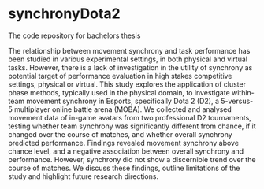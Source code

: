 # synchronyDota2
The code repository for bachelors thesis 

The relationship between movement synchrony and task performance has been studied in various experimental settings, in both physical and virtual tasks. However, there is a lack of investigation in the utility of synchrony as potential target of performance evaluation in high stakes competitive settings, physical or virtual. This study explores the application of cluster phase methods, typically used in the physical domain, to investigate within-team movement synchrony in Esports, specifically Dota 2 (D2), a 5-versus-5 multiplayer online battle arena (MOBA). We collected and analysed movement data of in-game avatars from two professional D2 tournaments, testing whether team synchrony was significantly different from chance, if it changed over the course of matches, and whether overall synchrony predicted performance. Findings revealed movement synchrony above chance level, and a negative association between overall synchrony and performance. However, synchrony did not show a discernible trend over the course of matches. We discuss these findings, outline limitations of the study and highlight future research directions.
